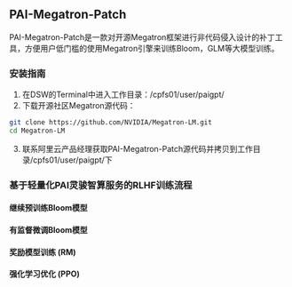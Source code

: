 ## PAI-Megatron-Patch
PAI-Megatron-Patch是一款对开源Megatron框架进行非代码侵入设计的补丁工具，方便用户低门槛的使用Megatron引擎来训练Bloom，GLM等大模型训练。

### 安装指南

1. 在DSW的Terminal中进入工作目录：/cpfs01/user/paigpt/
2. 下载开源社区Megatron源代码：
```bash
git clone https://github.com/NVIDIA/Megatron-LM.git
cd Megatron-LM
```

3. 联系阿里云产品经理获取PAI-Megatron-Patch源代码并拷贝到工作目录/cpfs01/user/paigpt/下


### 基于轻量化PAI灵骏智算服务的RLHF训练流程

#### 继续预训练Bloom模型

#### 有监督微调Bloom模型

#### 奖励模型训练 (RM)

#### 强化学习优化 (PPO)
